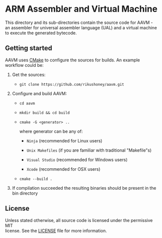 # ARM Assembler and Virtual Machine

This directory and its sub-directories contain the source code for AAVM - an
assembler for universal assembler language (UAL) and a virtual machine to
execute the generated bytecode.

## Getting started

AAVM uses [CMake](https://cmake.org/) to configure the sources for builds. An
example workflow could be:

1. Get the sources:

   * ``git clone https://github.com/rikushoney/aavm.git``

2. Configure and build AAVM:

   * ``cd aavm``

   * ``mkdir build && cd build``

   * ``cmake -G <generator> ..``

      where generator can be any of:

      * ``Ninja`` (recommended for Linux users)

      * ``Unix Makefiles`` (if you are familiar with traditional "Makefile"s)

      * ``Visual Studio`` (recommended for Windows users)

      * ``Xcode`` (recommended for OSX users)

   * ``cmake --build .``

3. If compilation succeeded the resulting binaries should be present in the bin
directory

## License

Unless stated otherwise, all source code is licensed under the permissive MIT  
license. See the [LICENSE](LICENSE.txt) file for more information.
